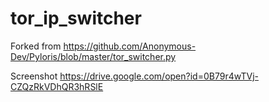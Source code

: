 # tor_ip_switcher
Forked from https://github.com/Anonymous-Dev/Pyloris/blob/master/tor_switcher.py


Screenshot https://drive.google.com/open?id=0B79r4wTVj-CZQzRkVDhQR3hRSlE
